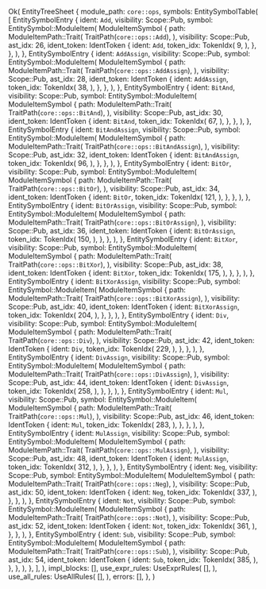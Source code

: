 Ok(
    EntityTreeSheet {
        module_path: `core::ops`,
        symbols: EntitySymbolTable(
            [
                EntitySymbolEntry {
                    ident: `Add`,
                    visibility: Scope::Pub,
                    symbol: EntitySymbol::ModuleItem(
                        ModuleItemSymbol {
                            path: ModuleItemPath::Trait(
                                TraitPath(`core::ops::Add`),
                            ),
                            visibility: Scope::Pub,
                            ast_idx: 26,
                            ident_token: IdentToken {
                                ident: `Add`,
                                token_idx: TokenIdx(
                                    9,
                                ),
                            },
                        },
                    ),
                },
                EntitySymbolEntry {
                    ident: `AddAssign`,
                    visibility: Scope::Pub,
                    symbol: EntitySymbol::ModuleItem(
                        ModuleItemSymbol {
                            path: ModuleItemPath::Trait(
                                TraitPath(`core::ops::AddAssign`),
                            ),
                            visibility: Scope::Pub,
                            ast_idx: 28,
                            ident_token: IdentToken {
                                ident: `AddAssign`,
                                token_idx: TokenIdx(
                                    38,
                                ),
                            },
                        },
                    ),
                },
                EntitySymbolEntry {
                    ident: `BitAnd`,
                    visibility: Scope::Pub,
                    symbol: EntitySymbol::ModuleItem(
                        ModuleItemSymbol {
                            path: ModuleItemPath::Trait(
                                TraitPath(`core::ops::BitAnd`),
                            ),
                            visibility: Scope::Pub,
                            ast_idx: 30,
                            ident_token: IdentToken {
                                ident: `BitAnd`,
                                token_idx: TokenIdx(
                                    67,
                                ),
                            },
                        },
                    ),
                },
                EntitySymbolEntry {
                    ident: `BitAndAssign`,
                    visibility: Scope::Pub,
                    symbol: EntitySymbol::ModuleItem(
                        ModuleItemSymbol {
                            path: ModuleItemPath::Trait(
                                TraitPath(`core::ops::BitAndAssign`),
                            ),
                            visibility: Scope::Pub,
                            ast_idx: 32,
                            ident_token: IdentToken {
                                ident: `BitAndAssign`,
                                token_idx: TokenIdx(
                                    96,
                                ),
                            },
                        },
                    ),
                },
                EntitySymbolEntry {
                    ident: `BitOr`,
                    visibility: Scope::Pub,
                    symbol: EntitySymbol::ModuleItem(
                        ModuleItemSymbol {
                            path: ModuleItemPath::Trait(
                                TraitPath(`core::ops::BitOr`),
                            ),
                            visibility: Scope::Pub,
                            ast_idx: 34,
                            ident_token: IdentToken {
                                ident: `BitOr`,
                                token_idx: TokenIdx(
                                    121,
                                ),
                            },
                        },
                    ),
                },
                EntitySymbolEntry {
                    ident: `BitOrAssign`,
                    visibility: Scope::Pub,
                    symbol: EntitySymbol::ModuleItem(
                        ModuleItemSymbol {
                            path: ModuleItemPath::Trait(
                                TraitPath(`core::ops::BitOrAssign`),
                            ),
                            visibility: Scope::Pub,
                            ast_idx: 36,
                            ident_token: IdentToken {
                                ident: `BitOrAssign`,
                                token_idx: TokenIdx(
                                    150,
                                ),
                            },
                        },
                    ),
                },
                EntitySymbolEntry {
                    ident: `BitXor`,
                    visibility: Scope::Pub,
                    symbol: EntitySymbol::ModuleItem(
                        ModuleItemSymbol {
                            path: ModuleItemPath::Trait(
                                TraitPath(`core::ops::BitXor`),
                            ),
                            visibility: Scope::Pub,
                            ast_idx: 38,
                            ident_token: IdentToken {
                                ident: `BitXor`,
                                token_idx: TokenIdx(
                                    175,
                                ),
                            },
                        },
                    ),
                },
                EntitySymbolEntry {
                    ident: `BitXorAssign`,
                    visibility: Scope::Pub,
                    symbol: EntitySymbol::ModuleItem(
                        ModuleItemSymbol {
                            path: ModuleItemPath::Trait(
                                TraitPath(`core::ops::BitXorAssign`),
                            ),
                            visibility: Scope::Pub,
                            ast_idx: 40,
                            ident_token: IdentToken {
                                ident: `BitXorAssign`,
                                token_idx: TokenIdx(
                                    204,
                                ),
                            },
                        },
                    ),
                },
                EntitySymbolEntry {
                    ident: `Div`,
                    visibility: Scope::Pub,
                    symbol: EntitySymbol::ModuleItem(
                        ModuleItemSymbol {
                            path: ModuleItemPath::Trait(
                                TraitPath(`core::ops::Div`),
                            ),
                            visibility: Scope::Pub,
                            ast_idx: 42,
                            ident_token: IdentToken {
                                ident: `Div`,
                                token_idx: TokenIdx(
                                    229,
                                ),
                            },
                        },
                    ),
                },
                EntitySymbolEntry {
                    ident: `DivAssign`,
                    visibility: Scope::Pub,
                    symbol: EntitySymbol::ModuleItem(
                        ModuleItemSymbol {
                            path: ModuleItemPath::Trait(
                                TraitPath(`core::ops::DivAssign`),
                            ),
                            visibility: Scope::Pub,
                            ast_idx: 44,
                            ident_token: IdentToken {
                                ident: `DivAssign`,
                                token_idx: TokenIdx(
                                    258,
                                ),
                            },
                        },
                    ),
                },
                EntitySymbolEntry {
                    ident: `Mul`,
                    visibility: Scope::Pub,
                    symbol: EntitySymbol::ModuleItem(
                        ModuleItemSymbol {
                            path: ModuleItemPath::Trait(
                                TraitPath(`core::ops::Mul`),
                            ),
                            visibility: Scope::Pub,
                            ast_idx: 46,
                            ident_token: IdentToken {
                                ident: `Mul`,
                                token_idx: TokenIdx(
                                    283,
                                ),
                            },
                        },
                    ),
                },
                EntitySymbolEntry {
                    ident: `MulAssign`,
                    visibility: Scope::Pub,
                    symbol: EntitySymbol::ModuleItem(
                        ModuleItemSymbol {
                            path: ModuleItemPath::Trait(
                                TraitPath(`core::ops::MulAssign`),
                            ),
                            visibility: Scope::Pub,
                            ast_idx: 48,
                            ident_token: IdentToken {
                                ident: `MulAssign`,
                                token_idx: TokenIdx(
                                    312,
                                ),
                            },
                        },
                    ),
                },
                EntitySymbolEntry {
                    ident: `Neg`,
                    visibility: Scope::Pub,
                    symbol: EntitySymbol::ModuleItem(
                        ModuleItemSymbol {
                            path: ModuleItemPath::Trait(
                                TraitPath(`core::ops::Neg`),
                            ),
                            visibility: Scope::Pub,
                            ast_idx: 50,
                            ident_token: IdentToken {
                                ident: `Neg`,
                                token_idx: TokenIdx(
                                    337,
                                ),
                            },
                        },
                    ),
                },
                EntitySymbolEntry {
                    ident: `Not`,
                    visibility: Scope::Pub,
                    symbol: EntitySymbol::ModuleItem(
                        ModuleItemSymbol {
                            path: ModuleItemPath::Trait(
                                TraitPath(`core::ops::Not`),
                            ),
                            visibility: Scope::Pub,
                            ast_idx: 52,
                            ident_token: IdentToken {
                                ident: `Not`,
                                token_idx: TokenIdx(
                                    361,
                                ),
                            },
                        },
                    ),
                },
                EntitySymbolEntry {
                    ident: `Sub`,
                    visibility: Scope::Pub,
                    symbol: EntitySymbol::ModuleItem(
                        ModuleItemSymbol {
                            path: ModuleItemPath::Trait(
                                TraitPath(`core::ops::Sub`),
                            ),
                            visibility: Scope::Pub,
                            ast_idx: 54,
                            ident_token: IdentToken {
                                ident: `Sub`,
                                token_idx: TokenIdx(
                                    385,
                                ),
                            },
                        },
                    ),
                },
            ],
        ),
        impl_blocks: [],
        use_expr_rules: UseExprRules(
            [],
        ),
        use_all_rules: UseAllRules(
            [],
        ),
        errors: [],
    },
)
